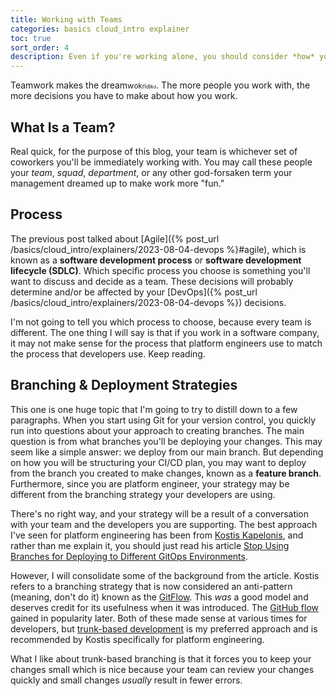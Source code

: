 ```yaml
---
title: Working with Teams
categories: basics cloud_intro explainer
toc: true
sort_order: 4
description: Even if you're working alone, you should consider *how* you are going to work
---
```

Teamwork makes the dream<span style="font-size: 0.9em;">w</span><span style="font-size: 0.85em;">o</span><span style="font-size: 0.8em;">k</span><span style="font-size: 0.75em;">r</span><span style="font-size: 0.7em;">i</span><span style="font-size: 0.65em;">d</span><span style="font-size: 0.6em;">i</span><span style="font-size: 0.55em;">k</span><span style="font-size: 0.5em;">d</span>. The more people you work with, the more decisions you have to make about how you work.

## What Is a Team?

Real quick, for the purpose of this blog, your team is whichever set of coworkers you'll be immediately working with. You may call these people your *team*, *squad*, *department*, or any other god-forsaken term your management dreamed up to make work more "fun."
<!--more-->

## Process

The previous post talked about [Agile]({% post_url /basics/cloud_intro/explainers/2023-08-04-devops %}#agile), which is known as a **software development process** or **software development lifecycle (SDLC)**. Which specific process you choose is something you'll want to discuss and decide as a team. These decisions will probably determine and/or be affected by your [DevOps]({% post_url /basics/cloud_intro/explainers/2023-08-04-devops %}) decisions.

I'm not going to tell you which process to choose, because every team is different. The one thing I will say is that if you work in a software company, it may not make sense for the process that platform engineers use to match the process that developers use. Keep reading.

## Branching & Deployment Strategies

This one is one huge topic that I'm going to try to distill down to a few paragraphs. When you start using Git for your version control, you quickly run into questions about your approach to creating branches. The main question is from what branches you'll be deploying your changes. This may seem like a simple answer: we deploy from our main branch. But depending on how you will be structuring your CI/CD plan, you may want to deploy from the branch you created to make changes, known as a **feature branch**. Furthermore, since you are platform engineer, your strategy may be different from the branching strategy your developers are using.

There's no right way, and your strategy will be a result of a conversation with your team and the developers you are supporting. The best approach I've seen for platform engineering has been from [Kostis Kapelonis](https://www.linkedin.com/in/kkapelon/?originalSubdomain=gr), and rather than me explain it, you should just read his article [Stop Using Branches for Deploying to Different GitOps Environments](https://codefresh.io/blog/stop-using-branches-deploying-different-gitops-environments/).

However, I will consolidate some of the background from the article. Kostis refers to a branching strategy that is now considered an anti-pattern (meaning, don't do it) known as the [GitFlow](https://nvie.com/posts/a-successful-git-branching-model/). This *was* a good model and deserves credit for its usefulness when it was introduced. The [GitHub flow](https://docs.github.com/en/get-started/quickstart/github-flow) gained in popularity later. Both of these made sense at various times for developers, but [trunk-based development](https://trunkbaseddevelopment.com/) is my preferred approach and is recommended by Kostis specifically for platform engineering.

What I like about trunk-based branching is that it forces you to keep your changes small which is nice because your team can review your changes quickly and small changes *usually* result in fewer errors.